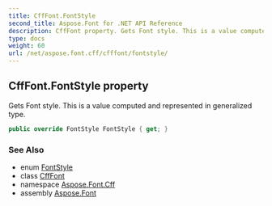 ```yaml
---
title: CffFont.FontStyle
second_title: Aspose.Font for .NET API Reference
description: CffFont property. Gets Font style. This is a value computed and represented in generalized type
type: docs
weight: 60
url: /net/aspose.font.cff/cfffont/fontstyle/
---
```

## CffFont.FontStyle property

Gets Font style. This is a value computed and represented in generalized type.

```csharp
public override FontStyle FontStyle { get; }
```

### See Also

* enum [FontStyle](../../../aspose.font/fontstyle/)
* class [CffFont](../)
* namespace [Aspose.Font.Cff](../../cfffont/)
* assembly [Aspose.Font](../../../)


